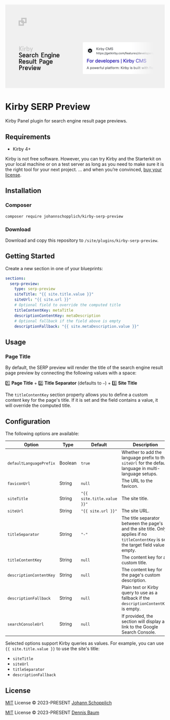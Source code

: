 ![Kirby Search Engine Result Page Preview](./.github/kirby-serp-preview.png)

# Kirby SERP Preview

Kirby Panel plugin for search engine result page previews.

## Requirements

- Kirby 4+

Kirby is not free software. However, you can try Kirby and the Starterkit on your local machine or on a test server as long as you need to make sure it is the right tool for your next project. … and when you’re convinced, [buy your license](https://getkirby.com/buy).

## Installation

### Composer

```bash
composer require johannschopplich/kirby-serp-preview
```

### Download

Download and copy this repository to `/site/plugins/kirby-serp-preview`.

## Getting Started

Create a new section in one of your blueprints:

```yml
sections:
  serp-preview:
    type: serp-preview
    siteTitle: "{{ site.title.value }}"
    siteUrl: "{{ site.url }}"
    # Optional field to override the computed title
    titleContentKey: metaTitle
    descriptionContentKey: metaDescription
    # Optional fallback if the field above is empty
    descriptionFallback: "{{ site.metaDescription.value }}"
```

## Usage

### Page Title

By default, the SERP preview will render the title of the search engine result page preview by connecting the following values with a space:

1️⃣ **Page Title** + 2️⃣ **Title Separator** (defaults to `–`) + 3️⃣ **Site Title**

The `titleContentKey` section property allows you to define a custom content key for the page's title. If it is set and the field contains a value, it will override the computed title.

## Configuration

The following options are available:

| Option                  | Type    | Default                    | Description                                                                                                                             |
| ----------------------- | ------- | -------------------------- | --------------------------------------------------------------------------------------------------------------------------------------- |
| `defaultLanguagePrefix` | Boolean | `true`                     | Whether to add the language prefix to the `siteUrl` for the default language in multi-language setups.                                  |
| `faviconUrl`            | String  | `null`                     | The URL to the favicon.                                                                                                                 |
| `siteTitle`             | String  | `"{{ site.title.value }}"` | The site title.                                                                                                                         |
| `siteUrl`               | String  | `"{{ site.url }}"`         | The site URL.                                                                                                                           |
| `titleSeparator`        | String  | `"-"`                      | The title separator between the page's and the site title. Only applies if no `titleContentKey` is set the target field value is empty. |
| `titleContentKey`       | String  | `null`                     | The content key for a custom title.                                                                                                     |
| `descriptionContentKey` | String  | `null`                     | The content key for the page's custom description.                                                                                      |
| `descriptionFallback`   | String  | `null`                     | Plain text or Kirby query to use as a fallback if the `descriptionContentKey` is empty.                                                 |
| `searchConsoleUrl`      | String  | `null`                     | If provided, the section will display a link to the Google Search Console.                                                              |

Selected options support Kirby queries as values. For example, you can use `{{ site.title.value }}` to use the site's title:

- `siteTitle`
- `siteUrl`
- `titleSeparator`
- `descriptionFallback`

## License

[MIT](./LICENSE) License © 2023-PRESENT [Johann Schopplich](https://github.com/johannschopplich)

[MIT](./LICENSE) License © 2023-PRESENT [Dennis Baum](https://github.com/dennisbaum)
